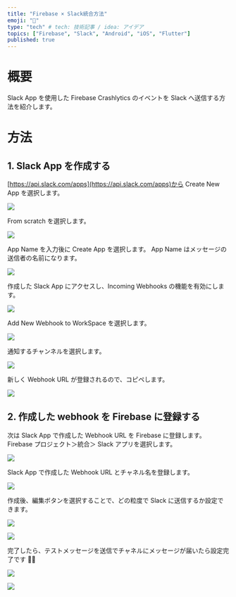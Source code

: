 ```yaml
---
title: "Firebase × Slack統合方法"
emoji: "🎃"
type: "tech" # tech: 技術記事 / idea: アイデア
topics: ["Firebase", "Slack", "Android", "iOS", "Flutter"]
published: true
---
```


# 概要

Slack App を使用した Firebase Crashlytics のイベントを Slack へ送信する方法を紹介します。

# 方法

## 1. Slack App を作成する

[https://api.slack.com/apps](https://api.slack.com/apps)から Create New App を選択します。

![](https://storage.googleapis.com/zenn-user-upload/502ca651a244-20240510.png)

From scratch を選択します。

![](https://storage.googleapis.com/zenn-user-upload/f2715ca8ecb8-20240510.png)

App Name を入力後に Create App を選択します。
App Name はメッセージの送信者の名前になります。

![](https://storage.googleapis.com/zenn-user-upload/d7937fcf89b2-20240510.png)

作成した Slack App にアクセスし、Incoming Webhooks の機能を有効にします。

![](https://storage.googleapis.com/zenn-user-upload/444af3b50b7f-20240510.png)

Add New Webhook to WorkSpace を選択します。

![](https://storage.googleapis.com/zenn-user-upload/403145952813-20240510.png)

通知するチャンネルを選択します。

![](https://storage.googleapis.com/zenn-user-upload/80f240be8361-20240510.png)

新しく Webhook URL が登録されるので、コピペします。

![](https://storage.googleapis.com/zenn-user-upload/9c8a61694b53-20240510.png)

## 2. 作成した webhook を Firebase に登録する

次は Slack App で作成した Webhook URL を Firebase に登録します。
Firebase プロジェクト＞統合＞ Slack アプリを選択します。

![](https://storage.googleapis.com/zenn-user-upload/fdf047bc2b3a-20240510.png)

Slack App で作成した Webhook URL とチャネル名を登録します。

![](https://storage.googleapis.com/zenn-user-upload/579d2e3b52dc-20240510.png)

作成後、編集ボタンを選択することで、どの粒度で Slack に送信するか設定できます。

![](https://storage.googleapis.com/zenn-user-upload/4ac0c9432efa-20240510.png)

![](https://storage.googleapis.com/zenn-user-upload/6f208d32cf4e-20240510.png)

完了したら、テストメッセージを送信でチャネルにメッセージが届いたら設定完了です 🎉🎉

![](https://storage.googleapis.com/zenn-user-upload/fc050300d7c8-20240510.png)

![](https://storage.googleapis.com/zenn-user-upload/e0ffd86390ad-20240510.png)

